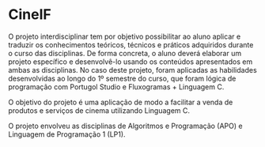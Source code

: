 # CineIF
O projeto interdisciplinar tem por objetivo possibilitar ao aluno aplicar e traduzir os conhecimentos teóricos, técnicos e práticos adquiridos durante o curso das disciplinas. De forma concreta, o aluno deverá elaborar um projeto específico e desenvolvê-lo usando os conteúdos apresentados em ambas as disciplinas. No caso deste projeto, foram aplicadas as habilidades desenvolvidas ao longo do 1º semestre do curso, que foram lógica de programação com Portugol Studio e Fluxogramas + Linguagem C. 

O objetivo do projeto é uma aplicação de modo a facilitar a venda de produtos e serviços de cinema utilizando Linguagem C.

O projeto envolveu as disciplinas de Algoritmos e Programação (APO) e Linguagem de Programação 1 (LP1).
